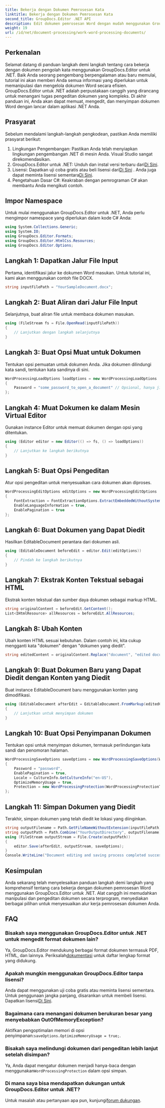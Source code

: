 ```yaml
---
title: Bekerja dengan Dokumen Pemrosesan Kata
linktitle: Bekerja dengan Dokumen Pemrosesan Kata
second_title: GroupDocs.Editor .NET API
description: Edit dokumen pemrosesan Word dengan mudah menggunakan GroupDocs.Editor untuk .NET. Ikuti tutorial langkah demi langkah kami yang terperinci untuk meningkatkan keterampilan manajemen dokumen Anda.
weight: 19
url: /id/net/document-processing/work-word-processing-documents/
---
```

## Perkenalan
Selamat datang di panduan langkah demi langkah tentang cara bekerja dengan dokumen pengolah kata menggunakan GroupDocs.Editor untuk .NET. Baik Anda seorang pengembang berpengalaman atau baru memulai, tutorial ini akan memberi Anda semua informasi yang diperlukan untuk memanipulasi dan mengelola dokumen Word secara efisien. GroupDocs.Editor untuk .NET adalah perpustakaan canggih yang dirancang untuk menangani tugas pengeditan dokumen yang kompleks. Di akhir panduan ini, Anda akan dapat memuat, mengedit, dan menyimpan dokumen Word dengan lancar dalam aplikasi .NET Anda.
## Prasyarat
Sebelum mendalami langkah-langkah pengkodean, pastikan Anda memiliki prasyarat berikut:
1. Lingkungan Pengembangan: Pastikan Anda telah menyiapkan lingkungan pengembangan .NET di mesin Anda. Visual Studio sangat direkomendasikan.
2.  GroupDocs.Editor untuk .NET: Unduh dan instal versi terbaru dari[Di Sini](https://releases.groupdocs.com/editor/net/).
3.  Lisensi: Dapatkan uji coba gratis atau beli lisensi dari[Di Sini](https://purchase.groupdocs.com/buy) . Anda juga dapat meminta lisensi sementara[Di Sini](https://purchase.groupdocs.com/temporary-license/).
4. Pengetahuan Dasar C#: Keakraban dengan pemrograman C# akan membantu Anda mengikuti contoh.
## Impor Namespace
Untuk mulai menggunakan GroupDocs.Editor untuk .NET, Anda perlu mengimpor namespace yang diperlukan dalam kode C# Anda:
```csharp
using System.Collections.Generic;
using System.IO;
using GroupDocs.Editor.Formats;
using GroupDocs.Editor.HtmlCss.Resources;
using GroupDocs.Editor.Options;
```
## Langkah 1: Dapatkan Jalur File Input
Pertama, identifikasi jalur ke dokumen Word masukan. Untuk tutorial ini, kami akan menggunakan contoh file DOCX.
```csharp
string inputFilePath = "YourSampleDocument.docx";
```
## Langkah 2: Buat Aliran dari Jalur File Input
Selanjutnya, buat aliran file untuk membaca dokumen masukan.
```csharp
using (FileStream fs = File.OpenRead(inputFilePath))
{
    // Lanjutkan dengan langkah selanjutnya
}
```
## Langkah 3: Buat Opsi Muat untuk Dokumen
Tentukan opsi pemuatan untuk dokumen Anda. Jika dokumen dilindungi kata sandi, tentukan kata sandinya di sini. 
```csharp
WordProcessingLoadOptions loadOptions = new WordProcessingLoadOptions
{
    Password = "some_password_to_open_a_document" // Opsional, hanya jika dokumen dilindungi
};
```
## Langkah 4: Muat Dokumen ke dalam Mesin Virtual Editor
Gunakan instance Editor untuk memuat dokumen dengan opsi yang ditentukan.
```csharp
using (Editor editor = new Editor(() => fs, () => loadOptions))
{
    // Lanjutkan ke langkah berikutnya
}
```
## Langkah 5: Buat Opsi Pengeditan
Atur opsi pengeditan untuk menyesuaikan cara dokumen akan diproses.
```csharp
WordProcessingEditOptions editOptions = new WordProcessingEditOptions
{
    FontExtraction = FontExtractionOptions.ExtractEmbeddedWithoutSystem,
    EnableLanguageInformation = true,
    EnablePagination = true
};
```
## Langkah 6: Buat Dokumen yang Dapat Diedit
Hasilkan EditableDocument perantara dari dokumen asli.
```csharp
using (EditableDocument beforeEdit = editor.Edit(editOptions))
{
    // Pindah ke langkah berikutnya
}
```
## Langkah 7: Ekstrak Konten Tekstual sebagai HTML
Ekstrak konten tekstual dan sumber daya dokumen sebagai markup HTML.
```csharp
string originalContent = beforeEdit.GetContent();
List<IHtmlResource> allResources = beforeEdit.AllResources;
```
## Langkah 8: Ubah Konten
Ubah konten HTML sesuai kebutuhan. Dalam contoh ini, kita cukup mengganti kata "dokumen" dengan "dokumen yang diedit".
```csharp
string editedContent = originalContent.Replace("document", "edited document");
```
## Langkah 9: Buat Dokumen Baru yang Dapat Diedit dengan Konten yang Diedit
Buat instance EditableDocument baru menggunakan konten yang dimodifikasi.
```csharp
using (EditableDocument afterEdit = EditableDocument.FromMarkup(editedContent, allResources))
{
    // Lanjutkan untuk menyimpan dokumen
}
```
## Langkah 10: Buat Opsi Penyimpanan Dokumen
Tentukan opsi untuk menyimpan dokumen, termasuk perlindungan kata sandi dan penomoran halaman.
```csharp
WordProcessingSaveOptions saveOptions = new WordProcessingSaveOptions(WordProcessingFormats.Docm)
{
    Password = "password",
    EnablePagination = true,
    Locale = CultureInfo.GetCultureInfo("en-US"),
    OptimizeMemoryUsage = true,
    Protection = new WordProcessingProtection(WordProcessingProtectionType.ReadOnly, "write_password")
};
```
## Langkah 11: Simpan Dokumen yang Diedit
Terakhir, simpan dokumen yang telah diedit ke lokasi yang diinginkan.
```csharp
string outputFilename = Path.GetFileNameWithoutExtension(inputFilePath) + ".docm";
string outputPath = Path.Combine("YourOutputDirectory", outputFilename);
using (FileStream outputStream = File.Create(outputPath))
{
    editor.Save(afterEdit, outputStream, saveOptions);
}
Console.WriteLine("Document editing and saving process completed successfully.");
```
## Kesimpulan
Anda sekarang telah menyelesaikan panduan langkah demi langkah yang komprehensif tentang cara bekerja dengan dokumen pemrosesan Word menggunakan GroupDocs.Editor untuk .NET. Alat canggih ini memudahkan manipulasi dan pengeditan dokumen secara terprogram, menyediakan berbagai pilihan untuk menyesuaikan alur kerja pemrosesan dokumen Anda.
## FAQ
### Bisakah saya menggunakan GroupDocs.Editor untuk .NET untuk mengedit format dokumen lain?
 Ya, GroupDocs.Editor mendukung berbagai format dokumen termasuk PDF, HTML, dan lainnya. Periksalah[dokumentasi](https://tutorials.groupdocs.com/editor/net/) untuk daftar lengkap format yang didukung.
### Apakah mungkin menggunakan GroupDocs.Editor tanpa lisensi?
 Anda dapat menggunakan uji coba gratis atau meminta lisensi sementara. Untuk penggunaan jangka panjang, disarankan untuk membeli lisensi. Dapatkan lisensi[Di Sini](https://purchase.groupdocs.com/buy).
### Bagaimana cara menangani dokumen berukuran besar yang menyebabkan OutOfMemoryException?
 Aktifkan pengoptimalan memori di opsi penyimpanan:`saveOptions.OptimizeMemoryUsage = true;`.
### Bisakah saya melindungi dokumen dari pengeditan lebih lanjut setelah disimpan?
 Ya, Anda dapat mengatur dokumen menjadi hanya-baca dengan menggunakan`WordProcessingProtection` dalam opsi simpan.
### Di mana saya bisa mendapatkan dukungan untuk GroupDocs.Editor untuk .NET?
 Untuk masalah atau pertanyaan apa pun, kunjungi[forum dukungan](https://forum.groupdocs.com/c/editor/20).